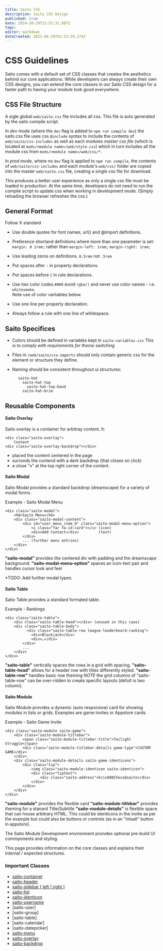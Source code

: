 ```yaml
---
title: Saito CSS
description: Saito CSS Design
published: true
date: 2024-10-29T21:52:31.887Z
tags: 
editor: markdown
dateCreated: 2022-06-29T02:53:29.274Z
---
```


# CSS Guidelines

Saito comes with a default set of CSS classes that creates the aesthetics behind our core applications. While developers can always create their own CSS designs, you can extend the core classes in our Saito CSS design for a faster path to having your module look good everywhere.

## CSS File Structure

A sigle global `web/saito.css` file includes all css. This file is auto generated by the saito compile script.

In _dev_ mode (where the `dev` flag is added to `npm run compile dev`) the saito.css file uses css `@include` syntax to include the contents of `web/saito/css-includes` as well as each modules _master css file_ (which is located at `mods/<module name>/web/style.css`) which in turn includes all the module css from `mods/<module name>/web/css/*`.

In _prod_ mode, where no `dev` flag is applied to `npm run compile`, the contents of `web/saito/css-includes` and each module's `web/css/` folder are copied into the master `web/saito.css` file, creating a single css file for download.

This produces a better user experience as only a single css file must be loaded in production. At the same time, developers do not need to run the compile script to update css when working in development mode. (Simply reloading the browser refreshes the css.) 


## General Format

Follow X standard

* Use double quotes for font names, url() and @import definitions.

* Preference shortand definitions where more than one parameter is set:
  ```margin: 0 1rem;``` 
  rather than 
  ```margin-left: 1rem;```
  ```margin-right: 1rem;```
  
* Use leading zeros on definitions. ```0.5rem``` not ```.5rem``` 
* Put spaces after ```:``` in property declarations.
* Put spaces before ```{``` in rule declarations.
* Use hex color codes ```#000``` avoid ```rgba()``` and never use color names - i.e. ```whitesmoke```. \
Note use of color varliables below.
* Use one line per property declaration.
* Always follow a rule with one line of whitespace.

## Saito Specifices

* Colors should be defined in variables kept in ```saito-variables.css``` 
  *This is to comply with requirements for theme switching*
  
* Files in ```/web/saito/css-imports``` should only contain generic css for the element or structure they define.

* Naming should be consistent throughout ui structures:
```
      saito-hat
        saito-hat-top
          saito-hat-top-band
        saito-hat-brim
```

## Reusable Components

#### Saito Overlay
Saito overlay is a container for arbitray content. It:

```
<div class="saito-overlay">
    Content
<div class="saito-overlay-backdrop"></div>
```

* placed the content centered in the page
* surronds the contend with a dark backdrop (that closes on click)
* a close "x" at the top right corner of the content.

#### Saito Modal
Saito Modal provides a standard backdrop (dreamscape) for a variety of modal forms.

Example - Saito Modal Menu
```
<div class="saito-modal">
    <h6>Saito Menu</h6>
    <div class="saito-modal-content">
        <div id="user_menu_item_0" class="saito-modal-menu-option">
            <i class="far fa-id-card"></i> (icon)
            <div>Add Contact</div>         (text)
        </div>
        ... (further menu entries)
    </div>
</div>
```

**"saito-modal"** provides the centered div with padding and the dreamscape background.
**"saito-modal-menu-option"** spaces an icon-text pair and handles cursor look and feel

*TODO: Add further modal types.

#### Saito Table
Satio Table provides a standard formated table.

Example - Rankings
```
<div class="saito-table">
    <div class="saito-table-head"></div> (unused in this case)
    <div class="saito-table-body">
	      <div class="saito-table-row league-leaderboard-ranking">
            <div>Blackjack</div>
            <div>…</div>
        </div>
        ...
    </div>
</div>
```
**"saito-table"** vertically spaces the rows in a grid with spacing.
**"saito-table-head"** allows for a header row with titles differently styled.
**"saito-table-row"** handles basic row theming 
*NOTE* the grid columns of "saito-table-row" can be over-ridden to create specific layouts (defult is two column).


#### Saito Module
Saito Module provides a dynamic (auto responsive) card for showing modules in lists or grids. Examples are game invites or Appstore cards

Example - Saito Game Invite

```
<div class="saito-module saito-game">
    <div class="saito-module-titlebar">
        <span class="saito-module-titlebar-title">Twilight Struggle</span>
        <div class="saito-module-titlebar-details game-type">CUSTOM GAME</div>
    </div>
    <div class="saito-module-details saito-game-identicons">
        <div class="tip">
            <img class="saito-module-identicon saito-identicon">
            <div class="tiptext">
                <div class="saito-address">kris088Chess@saito</div>
            </div>
        </div>
    </div>
</div>
```

**"saito-module"** provides the flexible card
**"saito-module-titlebar"** provides theming for a stanard Title/Subtitle
**"saito-module-details"** is flexible space that can house arbitrary HTML. This could be identicons in the invite as per the example but could also be buttons or controls (as in an "intsall" button in appstore).


The Saito Module Development environment proivdes optional pre-build UI commponents and styling.

This page provides information on the core classes and explains their internal / expected structures.

### Important Classes

- [saito-container](/tech/docs/saito-css/saito-container)
- [saito-header](/tech/docs/saito-css/saito-header)
- [saito-sidebar  \[ left \| right \]](/tech/docs/saito-css/saito-sidebar)
- [saito-list](/tech/docs/saito-css/saito-list)
- [saito-identicon](/tech/docs/saito-css/saito-identicon)
- [saito-username](/tech/docs/saito-css/saito-username)
- [saito-user]
- [saito-group]
- [saito-table]
- [saito-calendar]
- [saito-datepicker]
- [saito-menu](/tech/docs/saito-css/saito-menu)
- [saito-overlay](/tech/docs/saito-css/saito-overlay)
- [saito-backdrop](/tech/docs/saito-css/saito-backdrop)


